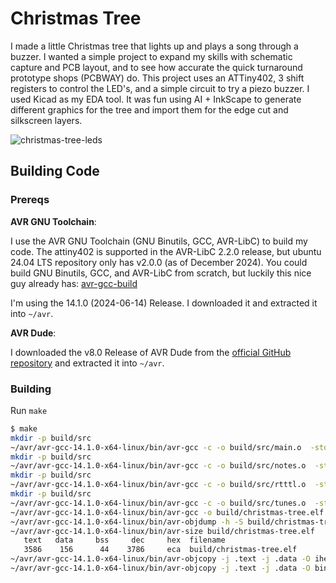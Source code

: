 # Christmas Tree

I made a little Christmas tree that lights up and plays a song through a buzzer. I wanted a simple project to expand my skills with schematic capture and PCB layout, and to see how accurate the quick turnaround prototype shops (PCBWAY) do. This project uses an ATTiny402, 3 shift registers to control the LED's, and a simple circuit to try a piezo buzzer. I used Kicad as my EDA tool. It was fun using AI + InkScape to generate different graphics for the tree and import them for the edge cut and silkscreen layers.

![christmas-tree-leds](https://github.com/user-attachments/assets/a0ded5a0-d2da-4026-9995-bac7d6903f99)

## Building Code

### Prereqs

__AVR GNU Toolchain__:

I use the AVR GNU Toolchain (GNU Binutils, GCC, AVR-LibC) to build my code. The attiny402 is supported in the AVR-LibC 2.2.0 release, but ubuntu 24.04 LTS repository only has v2.0.0 (as of December 2024). You could build GNU Binutils, GCC, and AVR-LibC from scratch, but luckily this nice guy already has: [avr-gcc-build](https://github.com/ZakKemble/avr-gcc-build)

I'm using the 14.1.0 (2024-06-14) Release. I downloaded it and extracted it into `~/avr`.

__AVR Dude__:

I downloaded the v8.0 Release of AVR Dude from the [official GitHub repository](https://github.com/avrdudes/avrdude) and extracted it into `~/avr`.


### Building

Run `make`

```bash
$ make
mkdir -p build/src
~/avr/avr-gcc-14.1.0-x64-linux/bin/avr-gcc -c -o build/src/main.o  -std=c11 -Wall -Wextra -Werror -mmcu=attiny402 -DF_CPU=3333333UL -O1 -g -gdwarf-2 -Wl,-Map,build/christmas-tree.map -DDEBUG  src/main.c
mkdir -p build/src
~/avr/avr-gcc-14.1.0-x64-linux/bin/avr-gcc -c -o build/src/notes.o  -std=c11 -Wall -Wextra -Werror -mmcu=attiny402 -DF_CPU=3333333UL -O1 -g -gdwarf-2 -Wl,-Map,build/christmas-tree.map -DDEBUG  src/notes.c
mkdir -p build/src
~/avr/avr-gcc-14.1.0-x64-linux/bin/avr-gcc -c -o build/src/rtttl.o  -std=c11 -Wall -Wextra -Werror -mmcu=attiny402 -DF_CPU=3333333UL -O1 -g -gdwarf-2 -Wl,-Map,build/christmas-tree.map -DDEBUG  src/rtttl.c
mkdir -p build/src
~/avr/avr-gcc-14.1.0-x64-linux/bin/avr-gcc -c -o build/src/tunes.o  -std=c11 -Wall -Wextra -Werror -mmcu=attiny402 -DF_CPU=3333333UL -O1 -g -gdwarf-2 -Wl,-Map,build/christmas-tree.map -DDEBUG  src/tunes.c
~/avr/avr-gcc-14.1.0-x64-linux/bin/avr-gcc -o build/christmas-tree.elf build/src/main.o build/src/notes.o build/src/rtttl.o build/src/tunes.o  -std=c11 -Wall -Wextra -Werror -mmcu=attiny402 -DF_CPU=3333333UL -O1 -g -gdwarf-2 -Wl,-Map,build/christmas-tree.map -DDEBUG 
~/avr/avr-gcc-14.1.0-x64-linux/bin/avr-objdump -h -S build/christmas-tree.elf > build/christmas-tree.lst
~/avr/avr-gcc-14.1.0-x64-linux/bin/avr-size build/christmas-tree.elf
   text	  data	   bss	   dec	   hex	filename
   3586	   156	    44	  3786	   eca	build/christmas-tree.elf
~/avr/avr-gcc-14.1.0-x64-linux/bin/avr-objcopy -j .text -j .data -O ihex build/christmas-tree.elf build/christmas-tree.hex
~/avr/avr-gcc-14.1.0-x64-linux/bin/avr-objcopy -j .text -j .data -O binary build/christmas-tree.elf build/christmas-tree.bin
```
